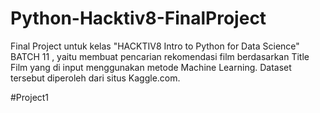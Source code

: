 # Python-Hacktiv8-FinalProject

Final Project untuk kelas "HACKTIV8 Intro to Python for Data Science" BATCH 11 , yaitu membuat pencarian rekomendasi film berdasarkan Title Film yang di input menggunakan metode Machine Learning. Dataset tersebut diperoleh dari situs Kaggle.com.

#Project1
